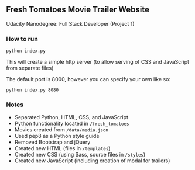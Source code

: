 ## Fresh Tomatoes Movie Trailer Website

Udacity Nanodegree: Full Stack Developer (Project 1)


### How to run

    python index.py

This will create a simple http server (to allow serving of CSS and JavaScript from separate files)

The default port is 8000, however you can specify your own like so:

    python index.py 8080


### Notes

* Separated Python, HTML, CSS, and JavaScript
* Python functionality located in `/fresh_tomatoes`
* Movies created from `/data/media.json`
* Used pep8 as a Python style guide
* Removed Bootstrap and jQuery
* Created new HTML (files in `/templates`)
* Created new CSS (using Sass, source files in `/styles`)
* Created new JavaScript (including creation of modal for trailers)
